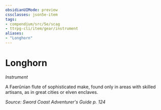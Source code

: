 ```yaml
---
obsidianUIMode: preview
cssclasses: json5e-item
tags:
- compendium/src/5e/scag
- ttrpg-cli/item/gear/instrument
aliases: 
- "Longhorn"
---
```

# Longhorn
*Instrument*  


A Faerûnian flute of sophisticated make, found only in areas with skilled artisans, as in great cities or elven enclaves.

*Source: Sword Coast Adventurer's Guide p. 124*